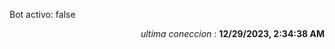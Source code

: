 <p>Bot activo: false</p>
<p align="right"><i>ultima coneccion</i> : <b>12/29/2023, 2:34:38 AM</b></p>

